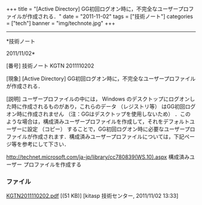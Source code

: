 ﻿+++
title = "[Active Directory] GG初回ログオン時に，不完全なユーザープロファイルが作成される．"
date = "2011-11-02"
tags = ["技術ノート"]
categories = ["tech"]
banner = "img/technote.jpg"
+++

-----------------------------------------------------------------------------------------------------------------------------

*技術ノート

2011/11/02*


[番号]
技術ノート KGTN 2011110202

[現象]
[Active Directory]
GG初回ログオン時に，不完全なユーザープロファイルが作成される．

[説明]
ユーザープロファイルの中には， Windows
のデスクトップにログオンした時に作成されるものがあり，これらのデータ
（レジストリ等） はGG初回ログオン時に作成されません
（注：GGはデスクトップを使用しないため）
．このような場合は，構成済みユーザープロファイルを作成して，それをデフォルトユーザーに設定
（コピー）
することで，GG初回ログオン時に必要なユーザープロファイルが作成されます．構成済みユーザープロファイルについては，下記ページ等を参考にして下さい．

<http://technet.microsoft.com/ja-jp/library/cc780839(WS.10).aspx>
構成済みユーザー プロファイルを作成する


### ファイル

 
 


[KGTN2011110202.pdf](http://techreport.kitasp.net/attachments/download/690/KGTN2011110202.pdf)
 [(51 KB)] [kitasp 技術センター, 2011/11/02
13:33]


 


 

